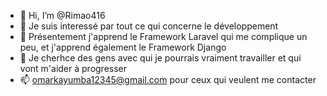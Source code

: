- 👋 Hi, I’m @Rimao416
- 👀 Je suis interessé par tout ce qui concerne le développement
- 🌱 Présentement j'apprend le Framework Laravel qui me complique un peu, et j'apprend également le Framework Django
- 💞️ Je cherhce des gens avec qui je pourrais vraiment travailler et qui vont m'aider à progresser
- 📫 omarkayumba12345@gmail.com pour ceux qui veulent me contacter

<!---
Rimao416/Rimao416 is a ✨ special ✨ repository because its `README.md` (this file) appears on your GitHub profile.
You can click the Preview link to take a look at your changes.
--->
